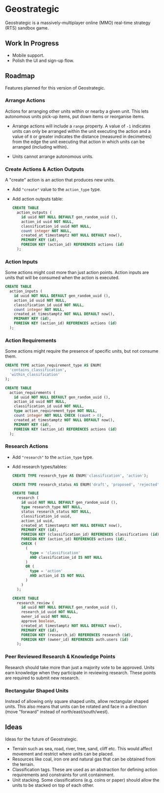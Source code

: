 # Geostrategic

Geostrategic is a massively-multiplayer online (MMO) real-time strategy (RTS)
sandbox game.

## Work In Progress

- Mobile support.
- Polish the UI and sign-up flow.

## Roadmap

Features planned for this version of Geostrategic.

### Arrange Actions

Actions for arranging other units within or nearby a given unit. This lets
autonomous units pick-up items, put down items or reorganise items.

- Arrange actions will include a `range` property. A value of `-1` indicates
  units can only be arranged within the unit executing the action and a value of
  `0` or greater indicates the distance (measured in decimetres) from the edge
  the unit executing that action in which units can be arranged (including
  within).

- Units cannot arrange autonomous units.

### Create Actions & Action Outputs

A "create" action is an action that produces new units.

- Add `"create"` value to the `action_type` type.

- Add action outputs table:

  ```sql
  CREATE TABLE
    action_outputs (
      id uuid NOT NULL DEFAULT gen_random_uuid (),
      action_id uuid NOT NULL,
      classification_id uuid NOT NULL,
      count integer NOT NULL,
      created_at timestamptz NOT NULL DEFAULT now(),
      PRIMARY KEY (id),
      FOREIGN KEY (action_id) REFERENCES actions (id)
    );
  ```

### Action Inputs

Some actions might cost more than just action points. Action inputs are units
that will be consumed when the action is executed.

```sql
CREATE TABLE
  action_inputs (
    id uuid NOT NULL DEFAULT gen_random_uuid (),
    action_id uuid NOT NULL,
    classification_id uuid NOT NULL,
    count integer NOT NULL,
    created_at timestamptz NOT NULL DEFAULT now(),
    PRIMARY KEY (id),
    FOREIGN KEY (action_id) REFERENCES actions (id)
  );
```

### Action Requirements

Some actions might require the presence of specific units, but not consume them.

```sql
CREATE TYPE action_requirement_type AS ENUM(
  'contains_classification',
  'within_classification'
);

CREATE TABLE
  action_requirements (
    id uuid NOT NULL DEFAULT gen_random_uuid (),
    action_id uuid NOT NULL,
    classification_id uuid NOT NULL,
    type action_requirement_type NOT NULL,
    count integer NOT NULL CHECK (count > 0),
    created_at timestamptz NOT NULL DEFAULT now(),
    PRIMARY KEY (id),
    FOREIGN KEY (action_id) REFERENCES actions (id)
  );
```

### Research Actions

- Add `"research"` to the `action_type` type.

- Add research types/tables:

  ```sql
  CREATE TYPE research_type AS ENUM('classification', 'action');

  CREATE TYPE research_status AS ENUM('draft', 'proposed', 'rejected', 'approved');

  CREATE TABLE
    research (
      id uuid NOT NULL DEFAULT gen_random_uuid (),
      type research_type NOT NULL,
      status research_status NOT NULL,
      classification_id uuid,
      action_id uuid,
      created_at timestamptz NOT NULL DEFAULT now(),
      PRIMARY KEY (id),
      FOREIGN KEY (classification_id) REFERENCES classifications (id),
      FOREIGN KEY (action_id) REFERENCES actions (id),
      CHECK (
        (
          type = 'classification'
          AND classification_id IS NOT NULL
        )
        OR (
          type = 'action'
          AND action_id IS NOT NULL
        )
      )
    );

  CREATE TABLE
    research_review (
      id uuid NOT NULL DEFAULT gen_random_uuid (),
      research_id uuid NOT NULL,
      owner_id uuid NOT NULL,
      approve boolean,
      created_at timestamptz NOT NULL DEFAULT now(),
      PRIMARY KEY (id),
      FOREIGN KEY (research_id) REFERENCES research (id),
      FOREIGN KEY (owner_id) REFERENCES auth.users (id)
    );
  ```

### Peer Reviewed Research & Knowledge Points

Research should take more than just a majority vote to be approved. Units earn
knowledge when they participate in reviewing research. These points are required
to submit new research.

### Rectangular Shaped Units

Instead of allowing only square shaped units, allow rectangular shaped units.
This also means that units can be rotated and face in a direction (move "forward" instead of north/east/south/west).

## Ideas

Ideas for the future of Geostrategic.

- Terrain such as sea, road, river, tree, sand, cliff etc. This would affect
  movement and restrict where units can be placed.
- Resources like coal, iron ore and natural gas that can be obtained from the terrain.
- Classification tags. These are used as an abstraction for defining action
  requirements and constraints for unit containment.
- Unit stacking. Some classifications (e.g. coins or paper) should allow the
  units to be stacked on top of each other.

